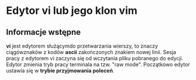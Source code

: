# Edytor vi lub jego klon vim
## Informacje wstępne
__vi__ jest edytorem służącymdo przetwarzania wierszy, to znaczy ciągówznaków z kodów __ascii__ zakończonych znakiem
nowej linii. Sesja pracy z edytorem vi zaczyna się od wczytania pliku pobranego do edycji. Edytor zmienia tryb pracy
terminala na tzw. "raw mode". Początkowo edytor ustawia się w __trybie przyjmowania poleceń__.
